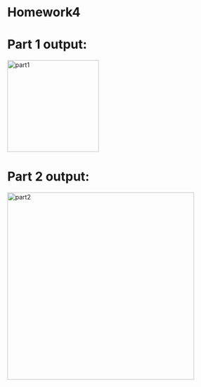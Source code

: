 # Homework4

# Part 1 output:
<img width="208" alt="part1" src="https://github.com/aaalea7/Homework4/assets/35973992/2490b08c-246d-4fb5-9c21-c14d2402229a">

# Part 2 output:
<img width="425" alt="part2" src="https://github.com/aaalea7/Homework4/assets/35973992/1ac184fa-2044-4236-9171-885f1eec4d9f">
